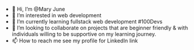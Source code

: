 - 👋 Hi, I’m @Mary June 
- 👀 I’m interested in web development
- 🌱 I’m currently learning fullstack web development #100Devs
- 💞️ I’m looking to collaborate on projects that are beginner friendly & with individuals willing to be supportive on my learning journey.
- 📫 How to reach me see my profile for LinkedIn link 

<!---
MaryJune89/MaryJune89 is a ✨ special ✨ repository because its `README.md` (this file) appears on your GitHub profile.
You can click the Preview link to take a look at your changes.
--->
